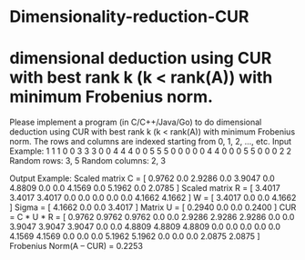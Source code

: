 # Dimensionality-reduction-CUR
# dimensional deduction using CUR with best rank k (k &lt; rank(A)) with minimum Frobenius norm.

Please implement a program (in C/C++/Java/Go) to do dimensional deduction using
CUR with best rank k (k < rank(A)) with minimum Frobenius norm. The rows and
columns are indexed starting from 0, 1, 2, …, etc.
Input Example:
1 1 1 0 0
3 3 3 0 0
4 4 4 0 0
5 5 5 0 0
0 0 0 4 4
0 0 0 5 5
0 0 0 2 2
Random rows: 3, 5
Random columns: 2, 3

Output Example:
Scaled matrix C = [
0.9762 0.0
2.9286 0.0
3.9047 0.0
4.8809 0.0
0.0 4.1569
0.0 5.1962
0.0 2.0785
]
Scaled matrix R = [
3.4017 3.4017 3.4017 0.0 0.0
0.0 0.0 0.0 4.1662 4.1662
]
W = [
3.4017 0.0
0.0 4.1662
]
Sigma = [
4.1662 0.0
0.0 3.4017
]
Matrix U = [
0.2940 0.0
0.0 0.2400
]
CUR = C * U * R = [
0.9762 0.9762 0.9762 0.0 0.0
2.9286 2.9286 2.9286 0.0 0.0
3.9047 3.9047 3.9047 0.0 0.0
4.8809 4.8809 4.8809 0.0 0.0
0.0 0.0 0.0 4.1569 4.1569
0.0 0.0 0.0 5.1962 5.1962
0.0 0.0 0.0 2.0875 2.0875
]
Frobenius Norm(A – CUR) = 0.2253

